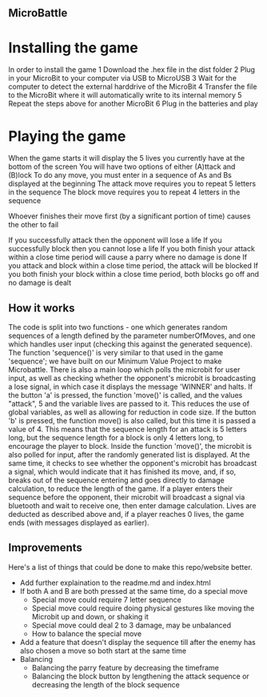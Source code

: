 ## MicroBattle

# Installing the game
In order to install the game
1   Download the .hex file in the dist folder
2   Plug in your MicroBit to your computer via USB to MicroUSB
3   Wait for the computer to detect the external harddrive of the MicroBit
4   Transfer the file to the MicroBit where it will automatically write to its internal memory
5   Repeat the steps above for another MicroBit
6   Plug in the batteries and play

# Playing the game
When the game starts it will display the 5 lives you currently have at the bottom of the screen
You will have two options of either (A)ttack and (B)lock
To do any move, you must enter in a sequence of As and Bs displayed at the beginning
The attack move requires you to repeat 5 letters in the sequence
The block move requires you to repeat 4 letters in the sequence

Whoever finishes their move first (by a significant portion of time) causes the other to fail

If you successfully attack then the opponent will lose a life
If you successfully block then you cannot lose a life
If you both finish your attack within a close time period will cause a parry where no damage is done
If you attack and block within a close time period, the attack will be blocked
If you both finish your block within a close time period, both blocks go off and no damage is dealt

## How it works 

The code is split into two functions - one which generates random sequences of a length defined by the parameter numberOfMoves, and one which handles user input (checking this against the generated sequence). The function 'sequence()' is very similar to that used in the game 'sequence'; we have built on our Minimum Value Project to make Microbattle.
There is also a main loop which polls the microbit for user input, as well as checking whether the opponent's microbit is broadcasting a lose signal, in which case it displays the message 'WINNER' and halts.
If the button 'a' is pressed, the function 'move()' is called, and the values "attack", 5 and the variable lives are passed to it. This reduces the use of global variables, as well as allowing for reduction in code size. If the button 'b' is pressed, the function move() is also called, but this time it is passed a value of 4. This means that the sequence length for an attack is 5 letters long, but the sequence length for a block is only 4 letters long, to encourage the player to block. 
Inside the function 'move()', the microbit is also polled for input, after the randomly generated list is displayed. At the same time, it checks to see whether the opponent's microbit has broadcast a signal, which would indicate that it has finished its move, and, if so, breaks out of the sequence entering and goes directly to damage calculation, to reduce the length of the game.
If a player enters their sequence before the opponent, their microbit will broadcast a signal via bluetooth and wait to receive one, then enter damage calculation.
Lives are deducted as described above and, if a player reaches 0 lives, the game ends (with messages displayed as earlier).

## Improvements

Here's a list of things that could be done to make this repo/website better.

- Add further explaination to the readme.md and index.html
- If both A and B are both pressed at the same time, do a special move
    - Special move could require 7 letter sequence
    - Special move could require doing physical gestures like moving the Microbit up and down, or shaking it
    - Special move could deal 2 to 3 damage, may be unbalanced
    - How to balance the special move
- Add a feature that doesn't display the sequence till after the enemy has also chosen a move so both start at the same time
- Balancing
    - Balancing the parry feature by decreasing the timeframe 
    - Balancing the block button by lengthening the attack sequence or decreasing the length of the block sequence
